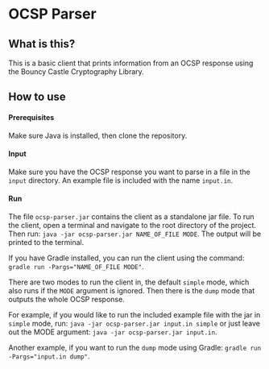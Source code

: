# OCSP Parser
## What is this?
This is a basic client that prints information from an OCSP response using the Bouncy Castle Cryptography Library.

## How to use
#### Prerequisites
Make sure Java is installed, then clone the repository.

#### Input
Make sure you have the OCSP response you want to parse in a file in the `input` directory. An example file is included with the name `input.in`.

#### Run
The file `ocsp-parser.jar` contains the client as a standalone jar file. To run the client, open a terminal and navigate to the root directory of the project. Then run: `java -jar ocsp-parser.jar NAME_OF_FILE MODE`. The output will be printed to the terminal.

If you have Gradle installed, you can run the client using the command: `gradle run -Pargs="NAME_OF_FILE MODE"`.

There are two modes to run the client in, the default `simple` mode, which also runs if the `MODE` argument is ignored. Then there is the `dump` mode that outputs the whole OCSP response.

For example, if you would like to run the included example file with the jar in `simple` mode, run: `java -jar ocsp-parser.jar input.in simple` or just leave out the MODE argument: `java -jar ocsp-parser.jar input.in`.

Another example, if you want to run the `dump` mode using Gradle: `gradle run -Pargs="input.in dump"`.